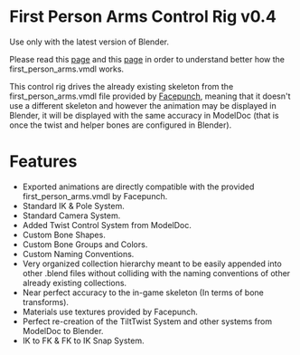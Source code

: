 # First Person Arms Control Rig v0.4

Use only with the latest version of Blender.

Please read this [page](https://wiki.facepunch.com/sbox/Citizen_Model) and this [page](https://wiki.facepunch.com/sbox/First_Person) in order to understand better how the first_person_arms.vmdl works.

This control rig drives the already existing skeleton from the first_person_arms.vmdl file provided by [Facepunch](https://facepunch.com), meaning that it doesn't use a different skeleton and however the animation may be displayed in Blender, it will be displayed with the same accuracy in ModelDoc (that is once the twist and helper bones are configured in Blender).

# Features

* Exported animations are directly compatible with the provided first_person_arms.vmdl by Facepunch.
* Standard IK & Pole System.
* Standard Camera System.
* Added Twist Control System from ModelDoc.
* Custom Bone Shapes.
* Custom Bone Groups and Colors.
* Custom Naming Conventions.
* Very organized collection hierarchy meant to be easily appended into other .blend files without colliding with the naming conventions of other already existing collections.
* Near perfect accuracy to the in-game skeleton (In terms of bone transforms).
* Materials use textures provided by Facepunch.
* Perfect re-creation of the TiltTwist System and other systems from ModelDoc to Blender.
* IK to FK & FK to IK Snap System.